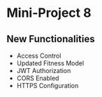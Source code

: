 # Mini-Project 8

## New Functionalities

- Access Control
- Updated Fitness Model
- JWT Authorization
- CORS Enabled
- HTTPS Configuration


